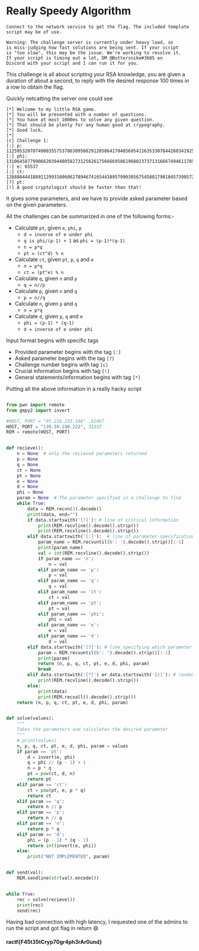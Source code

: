 # Really Speedy Algorithm

```
Connect to the network service to get the flag. The included template script may be of use.

Warning: The challenge server is currently under heavy load, so 
is miss-judging how fast solutions are being sent. If your script 
is "too slow", this may be the issue. We're working to resolve it. 
If your script is timing out a lot, DM @Bottersnike#3605 on 
Discord with your script and I can run it for you.
```

This challenge is all about scripting your RSA knowledge, you are given a duration of about a second, to reply with the desired response 100 times in a row to obtain the flag.

Quickly netcatting the server one could see
```
[*] Welcome to my little RSA game.
[*] You will be presented with a number of questions.
[*] You have at most 1000ms to solve any given question.
[*] That should be plenty for any human good at crypography.
[*] Good luck.
[*]
[c] Challenge 1:
[:] p: 11259532070749083557537863095082912058641704056954116353307644260341925427893606142834585810360891048369681609478993096256214633920167758208604293863143279
[:] phi: 131064587799066203944005827312562617566669586196802373713166674946117857476631324909300704603924316375524117034979774573457951330106727138654981406704336485209955642518891120054845088878754681912501769601803479805113260316058019238267654072352658937053161061649042885639007433350438630146424838391623764024288
[:] e: 65537
[:] ct: 128888444188911299316060627894674165443895799030567545881798184573905727932049715322993601264858919464128364177444155939775493201453351612767170937300333987078025128111979600272358211481975171316360005673613236601924964071568574643794655671843495059544037652057137373486252046141981703380542284670110596876893
[?] pt:
[!] A good cryptologist should be faster than that!
```
It gives some parameters, and we have to provide asked parameter based on the given parameters.

All the challenges can be summarized in one of the following forms:-
* Calculate `pt`, given `e`, `phi`, `p`
    * `d = inverse of e under phi`
    * `q is phi/(p-1) + 1` as `phi = (p-1)*(q-1)`
    * `n = p*q`
    * `pt = (ct^d) % n`
* Calculate `ct`, given `pt`, `p`, `q` and `e`
    * `n = p*q`
    * `ct = (pt^e) % n`
* Calculate `q`, given `n` and `p`
    * `q = n//p`
* Calculate `p`, given `n` and `q`
    * `p = n//q`
* Calculate `n`, given `p` and `q`
    * `n = p*q`
* Calculate `d`, given `p`, `q` and `e`
    * `phi = (p-1) * (q-1)`
    * `d = inverse of e under phi`

Input format begins with specific tags
* Provided parameter begins with the tag `[:]`
* Asked parameter begins with the tag `[?]`
* Challenge number begins with tag `[c]`
* Crucial information begins with tag `[!]`
* General statements/information begins with tag `[*]`

Putting all the above information in a really hacky script
```python

from pwn import remote
from gmpy2 import invert

#HOST, PORT = "95.216.233.106" ,62467
HOST, PORT = "139.59.190.222", 31337
REM = remote(HOST, PORT)


def recieve():
    n = None  # only the recieved parameters returned
    p = None
    q = None
    ct = None
    pt = None
    e = None
    d = None
    phi = None
    param = None  # The parameter specified in a challenge to find
    while True:
        data = REM.recvn(3).decode()
        print(data, end="")
        if data.startswith('[!]'): # line of critical information
            print(REM.recvline().decode().strip())
            print(REM.recvline().decode().strip())
        elif data.startswith('[:]'):  # line of parameter specification type
            param_name = REM.recvuntil(b': ').decode().strip()[:-1]
            print(param_name)
            val = int(REM.recvline().decode().strip())
            if param_name == 'n':
                n = val
            elif param_name == 'p':
                p = val
            elif param_name == 'q':
                q = val
            elif param_name == 'ct':
                ct = val
            elif param_name == 'pt':
                pt = val
            elif param_name == 'phi':
                phi = val
            elif param_name == 'e':
                e = val
            elif param_name == 'd':
                d = val
        elif data.startswith('[?]'): # line specifying which parameter to find
            param = REM.recvuntil(b': ').decode().strip()[:-1]
            print(param)
            return (n, p, q, ct, pt, e, d, phi, param)
            break
        elif data.startswith('[*]') or data.startswith('[c]'): # random informative line
            print(REM.recvline().decode().strip())
        else:
            print(data)
            print(REM.recvall().decode().strip())
    return (n, p, q, ct, pt, e, d, phi, param)


def solve(values):
    """
    Takes the parameters and calculates the desired parameter
    """
    # print(values)
    n, p, q, ct, pt, e, d, phi, param = values
    if param == 'pt':
        d = invert(e, phi)
        q = phi // (p - 1) + 1
        n = p * q
        pt = pow(ct, d, n)
        return pt
    elif param == 'ct':
        ct = pow(pt, e, p * q)
        return ct
    elif param == 'q':
        return n // p
    elif param == 'p':
        return n // q
    elif param == 'n':
        return p * q
    elif param == 'd':
        phi = (p - 1) * (q - 1)
        return int(invert(e, phi))
    else:
        print("NOT IMPLEMENTED", param)


def send(val):
    REM.sendline(str(val).encode())


while True:
    rec = solve(recieve())
    print(rec)
    send(rec)
```

Having bad connection with high latency, I requested one of the admins to run the script and got flag in return :smile:

#### ractf{F45t35tCryp70gr4ph3rAr0und}
